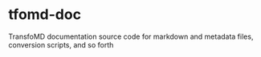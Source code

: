 # tfomd-doc
TransfoMD documentation source code for markdown and metadata files, conversion scripts, and so forth
